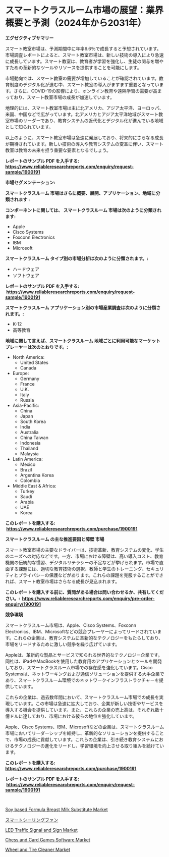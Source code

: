 <p><h1>スマートクラスルーム市場の展望：業界概要と予測（2024年から2031年）</h1></p><p><strong>エグゼクティブサマリー</strong></p>
<p><p>スマート教室市場は、予測期間中に年率6.6％で成長すると予想されています。市場調査レポートによると、スマート教室市場は、新しい技術の導入により急速に成長しています。スマート教室は、教育者が学習を強化し、生徒の関与を増やすための革新的なツールやリソースを提供することを可能にします。</p><p>市場動向では、スマート教室の需要が増加していることが確認されています。教育制度のデジタル化が進む中、スマート教室の導入がますます重要となっています。さらに、COVID-19の影響により、オンライン教育や遠隔学習の需要が高まっており、スマート教室市場の成長が加速しています。</p><p>地理的には、スマート教室市場は主に北アメリカ、アジア太平洋、ヨーロッパ、米国、中国などで広がっています。北アメリカとアジア太平洋地域がスマート教室市場のリーダーであり、教育システムの近代化とデジタル化が進んでいる地域として知られています。</p><p>以上のように、スマート教室市場は急速に発展しており、将来的にさらなる成長が期待されています。新しい技術の導入や教育システムの変革に伴い、スマート教室は教育の未来を担う重要な要素となるでしょう。</p></p>
<p><strong>レポートのサンプル PDF を入手する: <a href="https://www.reliableresearchreports.com/enquiry/request-sample/1900191">https://www.reliableresearchreports.com/enquiry/request-sample/1900191</a></strong></p>
<p><strong>市場セグメンテーション:</strong></p>
<p><strong> スマートクラスルーム 市場はさらに概要、展開、アプリケーション、地域に分類されます :</strong></p>
<p><strong>コンポーネントに関しては、 スマートクラスルーム 市場は次のように分類されます: &nbsp;</strong></p>
<p><ul><li>Apple</li><li>Cisco Systems</li><li>Foxconn Electronics</li><li>IBM</li><li>Microsoft</li></ul></p>
<p><strong> スマートクラスルーム タイプ別の市場分析は次のように分類されます。:</strong></p>
<p><ul><li>ハードウェア</li><li>ソフトウェア</li></ul></p>
<p><strong>レポートのサンプル PDF を入手する: &nbsp;<a href="https://www.reliableresearchreports.com/enquiry/request-sample/1900191">https://www.reliableresearchreports.com/enquiry/request-sample/1900191</a></strong></p>
<p><strong> スマートクラスルーム アプリケーション別の市場産業調査は次のように分類されます。:</strong></p>
<p><ul><li>K-12</li><li>高等教育</li></ul></p>
<p><strong>地域に関して言えば、スマートクラスルーム 地域ごとに利用可能なマーケットプレーヤーは次のとおりです。:</strong></p>
<p><ul>
    <li>
        North America:
        <ul>
            <li>United States</li>
            <li>Canada</li>
        </ul>
    </li>
    <li>
        Europe:
        <ul>
            <li>Germany</li>
            <li>France</li>
            <li>U.K.</li>
            <li>Italy</li>
            <li>Russia</li>
        </ul>
    </li>
    <li>
        Asia-Pacific:
        <ul>
            <li>China</li>
            <li>Japan</li>
            <li>South Korea</li>
            <li>India</li>
            <li>Australia</li>
            <li>China Taiwan</li>
            <li>Indonesia</li>
            <li>Thailand</li>
            <li>Malaysia</li>
        </ul>
    </li>
    <li>
        Latin America:
        <ul>
            <li>Mexico</li>
            <li>Brazil</li>
            <li>Argentina Korea</li>
            <li>Colombia</li>
        </ul>
    </li>
    <li>
        Middle East & Africa:
        <ul>
            <li>Turkey</li>
            <li>Saudi</li>
            <li>Arabia</li>
            <li>UAE</li>
            <li>Korea</li>
        </ul>
    </li>
    </ul></p>
<p><strong>このレポートを購入する: &nbsp;<a href="https://www.reliableresearchreports.com/purchase/1900191">https://www.reliableresearchreports.com/purchase/1900191</a></strong></p>
<p><strong>スマートクラスルーム の主な推進要因と障壁 市場</strong></p>
<p><p>スマート教室市場の主要なドライバーは、技術革新、教育システムの変化、学生のニーズへの対応などです。一方、市場における障壁は、高い導入コスト、教育機関の伝統的な慣習、デジタルリテラシーの不足などが挙げられます。市場で直面する課題には、適切な教育技術の選択、教師と学生のトレーニング、セキュリティとプライバシーの保護などがあります。これらの課題を克服することができれば、スマート教室市場はさらなる成長が見込まれます。</p></p>
<p><strong>このレポートを購入する前に、質問がある場合は問い合わせるか、共有してください。:&nbsp; <a href="https://www.reliableresearchreports.com/enquiry/pre-order-enquiry/1900191">https://www.reliableresearchreports.com/enquiry/pre-order-enquiry/1900191</a></strong></p>
<p><strong>競争環境</strong></p>
<p><p>スマートクラスルーム市場は、Apple、Cisco Systems、Foxconn Electronics、IBM、Microsoftなどの競合プレーヤーによってリードされています。これらの企業は、教育システムに革新的なテクノロジーをもたらしており、市場をリードするために激しい競争を繰り広げています。</p><p>Appleは、革新的な製品とサービスで知られる世界的なテクノロジー企業です。同社は、iPadやMacBookを使用した教育用のアプリケーションとツールを開発しており、スマートクラスルーム市場での存在感を強化しています。Cisco Systemsは、ネットワーキングおよび通信ソリューションを提供する大手企業であり、スマートクラスルーム環境でのネットワークインフラストラクチャーを提供しています。</p><p>これらの企業は、過去数年間において、スマートクラスルーム市場での成長を実現しています。この市場は急速に拡大しており、企業が新しい技術やサービスを導入する機会を提供しています。また、これらの企業の売上高は、それぞれ数十億ドルに達しており、市場における彼らの地位を強化しています。</p><p>Apple、Cisco Systems、IBM、Microsoftなどの企業は、スマートクラスルーム市場においてリーダーシップを維持し、革新的なソリューションを提供することで、市場の成長に貢献しています。これらの企業は、引き続き教育システムにおけるテクノロジーの進化をリードし、学習環境を向上させる取り組みを続けています。</p></p>
<p><strong>このレポートを購入する: &nbsp; <a href="https://www.reliableresearchreports.com/purchase/1900191">https://www.reliableresearchreports.com/purchase/1900191</a></strong></p>
<p><strong>レポートのサンプル PDF を入手する: &nbsp;<a href="https://www.reliableresearchreports.com/enquiry/request-sample/1900191">https://www.reliableresearchreports.com/enquiry/request-sample/1900191</a></strong><strong></strong></p>
<p>&nbsp;</p>
<p><p><a href="https://github.com/globismark/Market-Research-Report-List-2/blob/main/soy-based-formula-breast-milk-substitute-market.md">Soy based Formula Breast Milk Substitute Market</a></p><p><a href="https://github.com/lababdou/Market-Research-Report-List-2/blob/main/9517110186453.md">スマートシーリングファン</a></p><p><a href="https://view.publitas.com/reportprime-1/led-traffic-signal-and-sign-market-provides-a-comprehensive-analysis-including-a-macro-overview-of-the-market-as-well-as-micro-details-such-as-market-size-and-competitive-landscape/">LED Traffic Signal and Sign Market</a></p><p><a href="https://metal-farmhouse-e95.notion.site/Chess-and-Card-Games-Software-Market-Analysis-Examines-its-Scope-on-Growth-Opportunities-and-Foreca-115975991a9245e68d5fcd1ad3c617ab">Chess and Card Games Software Market</a></p><p><a href="https://issuu.com/reportprime-2/docs/wheel-and-tire-cleaner-market-size-2030.pptx">Wheel and Tire Cleaner Market</a></p></p>